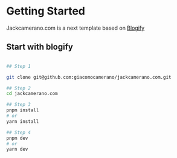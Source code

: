 # Getting Started

Jackcamerano.com is a next template based on [Blogify](https://github.com/frontendweb3/blogify)

## Start with blogify

```bash

## Step 1

git clone git@github.com:giacomocamerano/jackcamerano.com.git

## Step 2
cd jackcamerano.com

## Step 3
pnpm install
# or
yarn install

## Step 4
pnpm dev
# or
yarn dev
```
